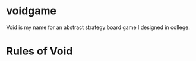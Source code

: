 # voidgame

Void is my name for an abstract strategy board game I designed in college.

# Rules of Void

